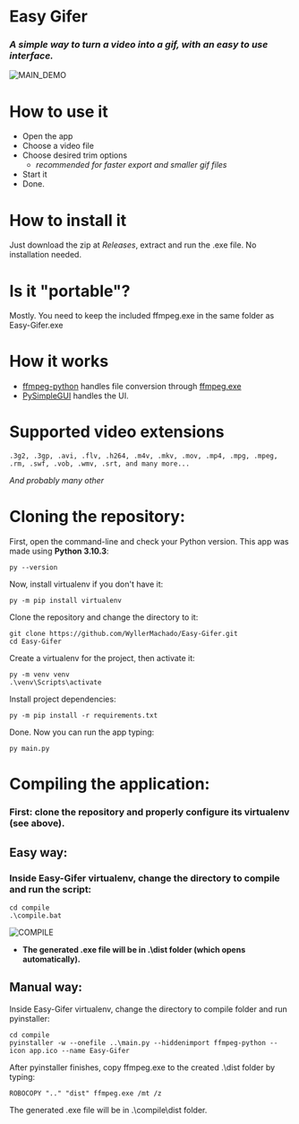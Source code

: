 # Easy Gifer
### *A simple way to turn a video into a gif, with an easy to use interface.*
![MAIN_DEMO](https://s8.gifyu.com/images/easy_gifer_v2dd9a07b500793bec.gif)

# How to use it
  - Open the app 
  - Choose a video file 
  - Choose desired trim options
    - *recommended for faster export and smaller gif files*
  - Start it
  - Done.

# How to install it
Just download the zip at *Releases*, extract and run the .exe file. No installation needed.

# Is it "portable"?
Mostly. You need to keep the included ffmpeg.exe in the same folder as Easy-Gifer.exe

# How it works
  - [ffmpeg-python](https://kkroening.github.io/ffmpeg-python/) handles file conversion through [ffmpeg.exe](https://ffmpeg.org/ffmpeg.html)
  - [PySimpleGUI](https://pysimplegui.readthedocs.io/en/latest/) handles the UI. 

# Supported video extensions

    .3g2, .3gp, .avi, .flv, .h264, .m4v, .mkv, .mov, .mp4, .mpg, .mpeg, .rm, .swf, .vob, .wmv, .srt, and many more...
*And probably many other*

# Cloning the repository:

First, open the command-line and check your Python version. This app was made using **Python 3.10.3**:

    py --version


Now, install virtualenv if you don't have it:
    
    py -m pip install virtualenv


Clone the repository and change the directory to it:
    
    git clone https://github.com/WyllerMachado/Easy-Gifer.git
    cd Easy-Gifer


Create a virtualenv for the project, then activate it:
    
    py -m venv venv
    .\venv\Scripts\activate


Install project dependencies:
    
    py -m pip install -r requirements.txt


Done. Now you can run the app typing:

    py main.py


# Compiling the application:

### First: clone the repository and properly configure its virtualenv (see above).

## Easy way:

### Inside Easy-Gifer virtualenv, change the directory to compile and run the script:

    cd compile
    .\compile.bat
    
![COMPILE](https://s8.gifyu.com/images/compile_easy_gifer_v2.gif)

  - **The generated .exe file will be in .\dist folder (which opens automatically).**

## Manual way:

Inside Easy-Gifer virtualenv, change the directory to compile folder and run pyinstaller:

    cd compile
    pyinstaller -w --onefile ..\main.py --hiddenimport ffmpeg-python --icon app.ico --name Easy-Gifer
    
After pyinstaller finishes, copy ffmpeg.exe to the created .\dist folder by typing:

    ROBOCOPY ".." "dist" ffmpeg.exe /mt /z
    
The generated .exe file will be in .\compile\dist folder.
